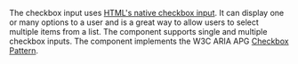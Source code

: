 The checkbox input uses [HTML's native checkbox input](https://developer.mozilla.org/en-US/docs/Web/HTML/Element/input/checkbox). 
It can display one or many options to a user and is a great way to allow users to select multiple items from a list.
The component supports single and multiple checkbox inputs.
The component implements the W3C ARIA APG [Checkbox  Pattern](https://www.w3.org/WAI/ARIA/apg/patterns/checkbox/).